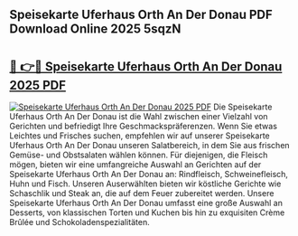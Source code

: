## Speisekarte Uferhaus Orth An Der Donau PDF Download Online 2025 5sqzN

# <h2><a href="http://gc6ulq.nevu.top/?p=Speisekarte+Uferhaus+Orth+An+Der+Donau">🔗 👉🔴 Speisekarte Uferhaus Orth An Der Donau 2025 PDF</a></h2>

[![Speisekarte Uferhaus Orth An Der Donau 2025 PDF](https://i.imgur.com/dBaPXMq.png)](http://gc6ulq.nevu.top/?p=Speisekarte+Uferhaus+Orth+An+Der+Donau)
Die Speisekarte Uferhaus Orth An Der Donau ist die Wahl zwischen einer Vielzahl von Gerichten und befriedigt Ihre Geschmackspräferenzen. Wenn Sie etwas Leichtes und Frisches suchen, empfehlen wir auf unserer Speisekarte Uferhaus Orth An Der Donau unseren Salatbereich, in dem Sie aus frischen Gemüse- und Obstsalaten wählen können. Für diejenigen, die Fleisch mögen, bieten wir eine umfangreiche Auswahl an Gerichten auf der Speisekarte Uferhaus Orth An Der Donau an: Rindfleisch, Schweinefleisch, Huhn und Fisch. Unseren Auserwählten bieten wir köstliche Gerichte wie Schaschlik und Steak an, die auf dem Feuer zubereitet werden. Unsere Speisekarte Uferhaus Orth An Der Donau umfasst eine große Auswahl an Desserts, von klassischen Torten und Kuchen bis hin zu exquisiten Crème Brûlée und Schokoladenspezialitäten.
